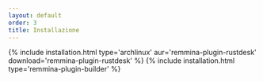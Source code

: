 ```yaml
---
layout: default
order: 3
title: Installazione
---
```

{% include installation.html type='archlinux' aur='remmina-plugin-rustdesk' download='remmina-plugin-rustdesk' %}
{% include installation.html type='remmina-plugin-builder' %}
